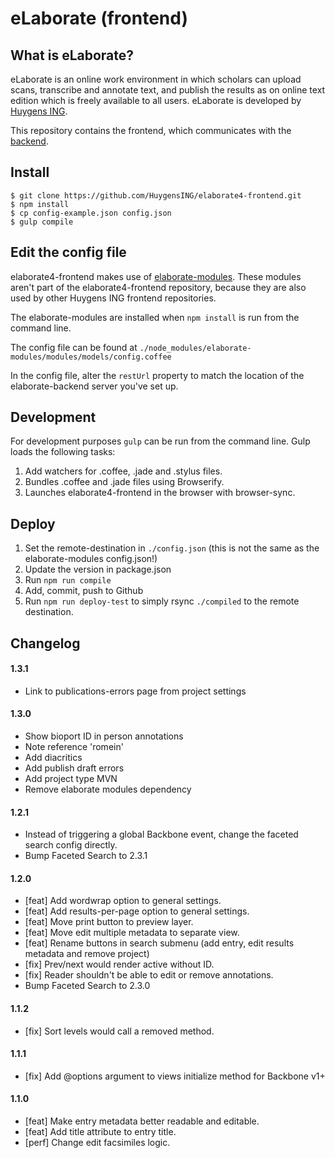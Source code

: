 eLaborate (frontend)
===================

## What is eLaborate?

eLaborate is an online work environment in which scholars can upload scans, transcribe and annotate text, and publish the results as on online text edition which is freely available to all users.
eLaborate is developed by [Huygens ING](http://www.huygens.knaw.nl/).

This repository contains the frontend, which communicates with the [backend](https://github.com/HuygensING/elaborate4-backend).

## Install

```
$ git clone https://github.com/HuygensING/elaborate4-frontend.git
$ npm install
$ cp config-example.json config.json
$ gulp compile
```

## Edit the config file

elaborate4-frontend makes use of [elaborate-modules](https://github.com/HuygensING/elaborate-modules). These modules aren't part of the elaborate4-frontend repository, because they are also used by other Huygens ING frontend repositories.

The elaborate-modules are installed when `npm install` is run from the command line.

The config file can be found at `./node_modules/elaborate-modules/modules/models/config.coffee`

In the config file, alter the `restUrl` property to match the location of the elaborate-backend server you've set up.

## Development

For development purposes `gulp` can be run from the command line. Gulp loads the following tasks:

1. Add watchers for .coffee, .jade and .stylus files.
2. Bundles .coffee and .jade files using Browserify.
3. Launches elaborate4-frontend in the browser with browser-sync.

## Deploy

1. Set the remote-destination in `./config.json` (this is not the same as the elaborate-modules config.json!)
2. Update the version in package.json
3. Run `npm run compile`
4. Add, commit, push to Github
5. Run `npm run deploy-test` to simply rsync `./compiled` to the remote destination.

## Changelog

#### 1.3.1
- Link to publications-errors page from project settings

#### 1.3.0
- Show bioport ID in person annotations
- Note reference 'romein'
- Add diacritics
- Add publish draft errors
- Add project type MVN
- Remove elaborate modules dependency

#### 1.2.1
- Instead of triggering a global Backbone event, change the faceted search config directly.
- Bump Faceted Search to 2.3.1

#### 1.2.0

- [feat] Add wordwrap option to general settings.
- [feat] Add results-per-page option to general settings.
- [feat] Move print button to preview layer.
- [feat] Move edit multiple metadata to separate view.
- [feat] Rename buttons in search submenu (add entry, edit results metadata and remove project)
- [fix] Prev/next would render active without ID.
- [fix] Reader shouldn't be able to edit or remove annotations.
- Bump Faceted Search to 2.3.0

#### 1.1.2

- [fix] Sort levels would call a removed method.

#### 1.1.1

- [fix] Add @options argument to views initialize method for Backbone v1+

#### 1.1.0

- [feat] Make entry metadata better readable and editable.
- [feat] Add title attribute to entry title.
- [perf] Change edit facsimiles logic.